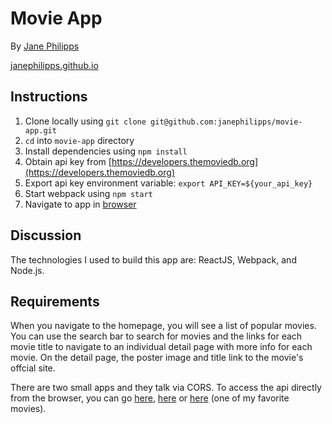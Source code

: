 # Movie App

By [Jane Philipps](mailto:jane.philipps@gmail.com)

[janephilipps.github.io](http://janephilipps.github.io)

## Instructions

1. Clone locally using `git clone git@github.com:janephilipps/movie-app.git`
2. `cd` into `movie-app` directory
3. Install dependencies using `npm install`
4. Obtain api key from [https://developers.themoviedb.org](https://developers.themoviedb.org)
5. Export api key environment variable: `export API_KEY=${your_api_key}`
6. Start webpack using `npm start`
7. Navigate to app in [browser](http://localhost:3000)

## Discussion

The technologies I used to build this app are: ReactJS, Webpack, and Node.js.

## Requirements

When you navigate to the homepage, you will see a list of popular movies. You can use the search bar to search for movies and the links for each movie title to navigate to an individual detail page with more info for each movie. On the detail page, the poster image and title link to the movie's offcial site.

There are two small apps and they talk via CORS. To access the api directly from the browser, you can go [here](http://localhost:8000/api/popular), [here](http://localhost:8000/api/search?query=react) or [here](http://localhost:8000/api/movie/1145) (one of my favorite movies).
